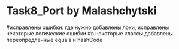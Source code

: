 # Task8_Port by Malashchytski
#исправлены ошибки: где нужно добавлены локи, исправлены некоторые логические ошибки
#в некоторые классы добавлены переопредленные equals и hashCode
